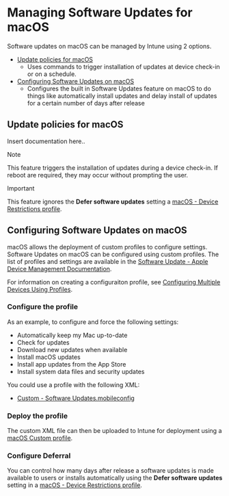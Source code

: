 # Managing Software Updates for macOS

Software updates on macOS can be managed by Intune using 2 options.

 - [Update policies for macOS](#Update-policies-for-macOS)
   - Uses commands to trigger installation of updates at device check-in or on a schedule.
 - [Configuring Software Updates on macOS](#Configuring-Software-Updates-on-macOS)
   - Configures the built in Software Updates feature on macOS to do things like automatically install updates and delay install of updates for a certain number of days after release
   
## Update policies for macOS
Insert documentation here..

> [!NOTE]
> This feature triggers the installation of updates during a device check-in. If reboot are required, they may occur without prompting the user. 

> [!IMPORTANT]
> This feature ignores the **Defer software updates** setting a [macOS - Device Restrictions profile](https://docs.microsoft.com/en-us/mem/intune/configuration/device-restrictions-macos#settings-apply-to-user-approved-device-enrollment-automated-device-enrollment-supervised).
   
## Configuring Software Updates on macOS
macOS allows the deployment of custom profiles to configure settings. Software Updates on macOS can be configured using custom profiles. The list of profiles and settings are available in the [Software Update - Apple Device Management Documentation](https://developer.apple.com/documentation/devicemanagement/softwareupdate).

For information on creating a configuraiton profile, see [Configuring Multiple Devices Using Profiles](https://developer.apple.com/documentation/devicemanagement/configuring_multiple_devices_using_profiles).

### Configure the profile
As an example, to configure and force the following settings:
 - Automatically keep my Mac up-to-date
 - Check for updates
 - Download new updates when available
 - Install macOS updates
 - Install app updates from the App Store
 - Install system data files and security updates
 
 You could use a profile with the following XML:
 - [Custom - Software Updates.mobileconfig](Custom-SoftwareUpdates.mobileconfig)

### Deploy the profile
The custom XML file can then be uploaded to Intune for deployment using a [macOS Custom profile](https://docs.microsoft.com/en-us/mem/intune/configuration/custom-settings-macos).

### Configure Deferral
You can control how many days after release a software updates is made available to users or installs automatically using the **Defer software updates** setting in a [macOS - Device Restrictions profile](https://docs.microsoft.com/en-us/mem/intune/configuration/device-restrictions-macos#settings-apply-to-user-approved-device-enrollment-automated-device-enrollment-supervised).
